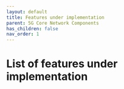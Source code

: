 ```yaml
---
layout: default
title: Features under implementation
parent: 5G Core Network Components
has_children: false
nav_order: 1
---
```


# List of features under implementation
